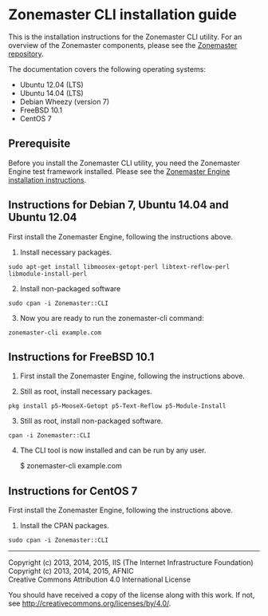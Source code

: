 # Zonemaster CLI installation guide

This is the installation instructions for the Zonemaster CLI utility.
For an overview of the Zonemaster components, please see the
[Zonemaster repository](https://github.com/dotse/zonemaster).

The documentation covers the following operating systems:

 * Ubuntu 12.04 (LTS)
 * Ubuntu 14.04 (LTS)
 * Debian Wheezy (version 7)
 * FreeBSD 10.1
 * CentOS 7

## Prerequisite

Before you install the Zonemaster CLI utility, you need the
Zonemaster Engine test framework installed. Please see the
[Zonemaster Engine installation instructions](https://github.com/dotse/zonemaster-engine/blob/master/docs/installation.md).


## Instructions for Debian 7, Ubuntu 14.04 and Ubuntu 12.04

First install the Zonemaster Engine, following the instructions above.

1) Install necessary packages.

`sudo apt-get install libmoosex-getopt-perl libtext-reflow-perl libmodule-install-perl`

2) Install non-packaged software

`sudo cpan -i Zonemaster::CLI`

3) Now you are ready to run the zonemaster-cli command:

`zonemaster-cli example.com`


## Instructions for FreeBSD 10.1

1) First install the Zonemaster Engine, following the instructions above.

2) Still as root, install necessary packages.

`pkg install p5-MooseX-Getopt p5-Text-Reflow p5-Module-Install`

3) Still as root, install non-packaged software.

`cpan -i Zonemaster::CLI`

4) The CLI tool is now installed and can be run by any user.

    $ zonemaster-cli example.com


## Instructions for CentOS 7

First install the Zonemaster Engine, following the instructions above.

1) Install the CPAN packages.

`sudo cpan -i Zonemaster::CLI`



-------

Copyright (c) 2013, 2014, 2015, IIS (The Internet Infrastructure Foundation)  
Copyright (c) 2013, 2014, 2015, AFNIC  
Creative Commons Attribution 4.0 International License

You should have received a copy of the license along with this
work.  If not, see <http://creativecommons.org/licenses/by/4.0/>.

